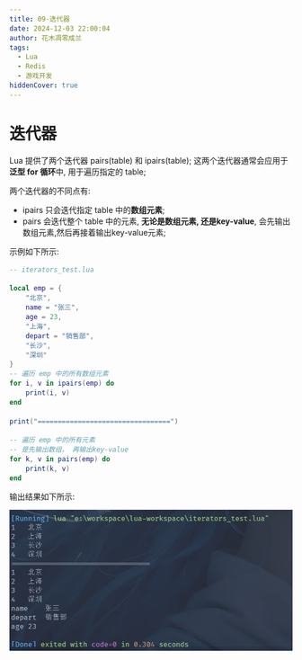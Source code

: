 ```yaml
---
title: 09-迭代器
date: 2024-12-03 22:00:04
author: 花木凋零成兰
tags:
  - Lua
  - Redis
  - 游戏开发
hiddenCover: true
---
```


# 迭代器

Lua 提供了两个迭代器 pairs(table) 和 ipairs(table); 这两个迭代器通常会应用于**泛型 for 循环**中, 用于遍历指定的 table; 

两个迭代器的不同点有:
- ipairs 只会迭代指定 table 中的**数组元素**;
- pairs 会迭代整个 table 中的元素, **无论是数组元素, 还是key-value**, 会先输出数组元素,然后再接着输出key-value元素;

示例如下所示:

```lua
-- iterators_test.lua

local emp = {
    "北京",
    name = "张三",
    age = 23,
    "上海",
    depart = "销售部",
    "长沙",
    "深圳"
}
-- 遍历 emp 中的所有数组元素
for i, v in ipairs(emp) do
    print(i, v)
end

print("=================================")

-- 遍历 emp 中的所有元素
-- 是先输出数组， 再输出key-value
for k, v in pairs(emp) do
    print(k, v)
end
```

输出结果如下所示:

[//]: # (![]&#40;https://img.upyun.ytazwc.top/blog/202412032213629.png&#41;)
![](assets/2025-09-17-p3ljFm.png)


